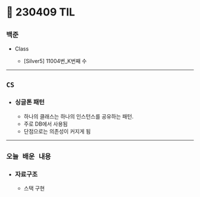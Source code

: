 # 🚩 230409 TIL

## **`백준`**

- Class

  - [Silver5] 11004번\_K번째 수

---

## **`CS`**

- ### 싱글톤 패턴
  - 하나의 클래스는 하나의 인스턴스를 공유하는 패턴.
  - 주로 DB에서 사용됨
  - 단점으로는 의존성이 커지게 됨

---

## **`오늘 배운 내용`**

- ### 자료구조
  - 스택 구현
